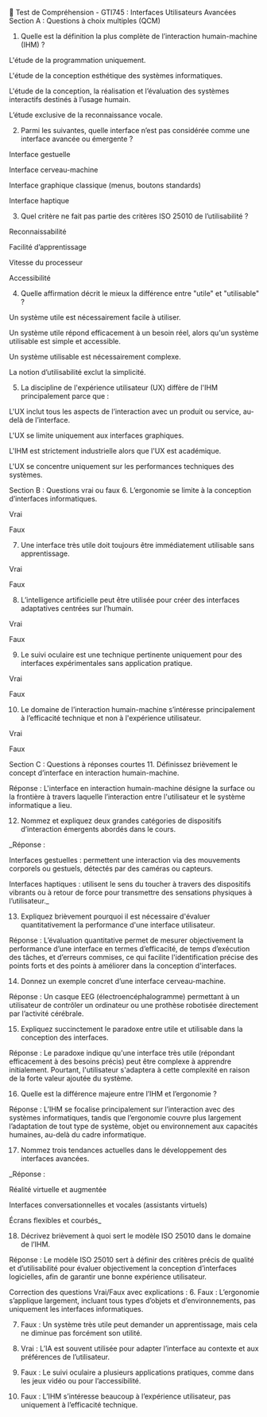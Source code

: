 📝 Test de Compréhension - GTI745 : Interfaces Utilisateurs Avancées
Section A : Questions à choix multiples (QCM)

1. Quelle est la définition la plus complète de l’interaction humain-machine (IHM) ?

L'étude de la programmation uniquement.

L'étude de la conception esthétique des systèmes informatiques.

L'étude de la conception, la réalisation et l’évaluation des systèmes interactifs destinés à l’usage humain.

L’étude exclusive de la reconnaissance vocale.

2. Parmi les suivantes, quelle interface n’est pas considérée comme une interface avancée ou émergente ?

Interface gestuelle

Interface cerveau-machine

Interface graphique classique (menus, boutons standards)

Interface haptique

3. Quel critère ne fait pas partie des critères ISO 25010 de l’utilisabilité ?

Reconnaissabilité

Facilité d’apprentissage

Vitesse du processeur

Accessibilité

4. Quelle affirmation décrit le mieux la différence entre "utile" et "utilisable" ?

Un système utile est nécessairement facile à utiliser.

Un système utile répond efficacement à un besoin réel, alors qu'un système utilisable est simple et accessible.

Un système utilisable est nécessairement complexe.

La notion d’utilisabilité exclut la simplicité.

5. La discipline de l'expérience utilisateur (UX) diffère de l'IHM principalement parce que :

L'UX inclut tous les aspects de l’interaction avec un produit ou service, au-delà de l’interface.

L'UX se limite uniquement aux interfaces graphiques.

L'IHM est strictement industrielle alors que l'UX est académique.

L'UX se concentre uniquement sur les performances techniques des systèmes.

Section B : Questions vrai ou faux 6. L’ergonomie se limite à la conception d’interfaces informatiques.

Vrai

Faux

7. Une interface très utile doit toujours être immédiatement utilisable sans apprentissage.

Vrai

Faux

8. L’intelligence artificielle peut être utilisée pour créer des interfaces adaptatives centrées sur l’humain.

Vrai

Faux

9. Le suivi oculaire est une technique pertinente uniquement pour des interfaces expérimentales sans application pratique.

Vrai

Faux

10. Le domaine de l’interaction humain-machine s’intéresse principalement à l’efficacité technique et non à l'expérience utilisateur.

Vrai

Faux

Section C : Questions à réponses courtes 11. Définissez brièvement le concept d’interface en interaction humain-machine.

Réponse :
L'interface en interaction humain-machine désigne la surface ou la frontière à travers laquelle l’interaction entre l'utilisateur et le système informatique a lieu.

12. Nommez et expliquez deux grandes catégories de dispositifs d’interaction émergents abordés dans le cours.

\_Réponse :

Interfaces gestuelles : permettent une interaction via des mouvements corporels ou gestuels, détectés par des caméras ou capteurs.

Interfaces haptiques : utilisent le sens du toucher à travers des dispositifs vibrants ou à retour de force pour transmettre des sensations physiques à l’utilisateur.\_

13. Expliquez brièvement pourquoi il est nécessaire d'évaluer quantitativement la performance d'une interface utilisateur.

Réponse :
L’évaluation quantitative permet de mesurer objectivement la performance d’une interface en termes d’efficacité, de temps d’exécution des tâches, et d’erreurs commises, ce qui facilite l'identification précise des points forts et des points à améliorer dans la conception d'interfaces.

14. Donnez un exemple concret d’une interface cerveau-machine.

Réponse :
Un casque EEG (électroencéphalogramme) permettant à un utilisateur de contrôler un ordinateur ou une prothèse robotisée directement par l’activité cérébrale.

15. Expliquez succinctement le paradoxe entre utile et utilisable dans la conception des interfaces.

Réponse :
Le paradoxe indique qu'une interface très utile (répondant efficacement à des besoins précis) peut être complexe à apprendre initialement. Pourtant, l'utilisateur s'adaptera à cette complexité en raison de la forte valeur ajoutée du système.

16. Quelle est la différence majeure entre l’IHM et l’ergonomie ?

Réponse :
L’IHM se focalise principalement sur l’interaction avec des systèmes informatiques, tandis que l’ergonomie couvre plus largement l’adaptation de tout type de système, objet ou environnement aux capacités humaines, au-delà du cadre informatique.

17. Nommez trois tendances actuelles dans le développement des interfaces avancées.

\_Réponse :

Réalité virtuelle et augmentée

Interfaces conversationnelles et vocales (assistants virtuels)

Écrans flexibles et courbés\_

18. Décrivez brièvement à quoi sert le modèle ISO 25010 dans le domaine de l’IHM.

Réponse :
Le modèle ISO 25010 sert à définir des critères précis de qualité et d’utilisabilité pour évaluer objectivement la conception d’interfaces logicielles, afin de garantir une bonne expérience utilisateur.

Correction des questions Vrai/Faux avec explications : 6. Faux : L’ergonomie s’applique largement, incluant tous types d’objets et d’environnements, pas uniquement les interfaces informatiques.

7. Faux : Un système très utile peut demander un apprentissage, mais cela ne diminue pas forcément son utilité.

8. Vrai : L’IA est souvent utilisée pour adapter l’interface au contexte et aux préférences de l’utilisateur.

9. Faux : Le suivi oculaire a plusieurs applications pratiques, comme dans les jeux vidéo ou pour l’accessibilité.

10. Faux : L’IHM s’intéresse beaucoup à l’expérience utilisateur, pas uniquement à l’efficacité technique.
